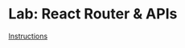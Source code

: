 # Lab: React Router & APIs

[Instructions](https://git.generalassemb.ly/ga-wdi-exercises/react-router-lab/blob/master/README.md)
